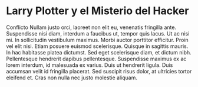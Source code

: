 # Larry Plotter y el Misterio del Hacker

Conflicto
Nullam justo orci, laoreet non elit eu, venenatis fringilla ante. Suspendisse nisi diam, interdum a faucibus ut, tempor quis lacus. Ut ac nisi mi. In sollicitudin vestibulum maximus. Morbi auctor porttitor efficitur. Proin vel elit nisi. Etiam posuere euismod scelerisque. Quisque in sagittis mauris. In hac habitasse platea dictumst. Sed eget scelerisque diam, et dictum nibh. Pellentesque hendrerit dapibus pellentesque. Suspendisse maximus ex ac lorem interdum, id malesuada ex varius. Duis ut hendrerit ligula. Duis accumsan velit id fringilla placerat. Sed suscipit risus dolor, at ultricies tortor eleifend et. Cras non nulla nec justo molestie aliquam.

